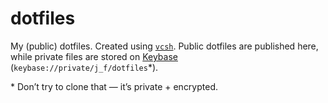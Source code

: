 # dotfiles

My (public) dotfiles. Created using [`vcsh`](https://github.com/RichiH/vcsh).
Public dotfiles are published here, while private files are stored on [Keybase](https://keybase.io) (`keybase://private/j_f/dotfiles`*).

\* Don’t try to clone that — it’s private + encrypted.
